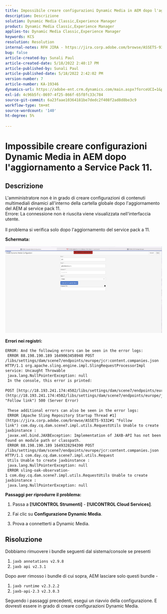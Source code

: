```yaml
---
title: Impossibile creare configurazioni Dynamic Media in AEM dopo l'aggiornamento a Service Pack 11.
description: Descrizione
solution: Dynamic Media Classic,Experience Manager
product: Dynamic Media Classic,Experience Manager
applies-to: Dynamic Media Classic,Experience Manager
keywords: KCS
resolution: Resolution
internal-notes: RFH JIRA - https://jira.corp.adobe.com/browse/ASSETS-9332
bug: false
article-created-by: Sunali Paul
article-created-date: 5/18/2022 2:40:17 PM
article-published-by: Sunali Paul
article-published-date: 5/18/2022 2:42:02 PM
version-number: 7
article-number: KA-19346
dynamics-url: https://adobe-ent.crm.dynamics.com/main.aspx?forceUCI=1&pagetype=entityrecord&etn=knowledgearticle&id=f2ac3e69-b8d6-ec11-a7b5-000d3a3adbfc
exl-id: 4c96b5fc-8697-4f25-866f-65f8fc33c784
source-git-commit: 6a23faae10364181be7dedc2f408f2ad8d8be3c9
workflow-type: tm+mt
source-wordcount: '140'
ht-degree: 5%

---
```


# Impossibile creare configurazioni Dynamic Media in AEM dopo l&#39;aggiornamento a Service Pack 11.

## Descrizione

L&#39;amministratore non è in grado di creare configurazioni di contenuti multimediali dinamici all&#39;interno della cartella globale dopo l&#39;aggiornamento del AEM al service pack 11.
<br>Errore: La connessione non è riuscita viene visualizzata nell&#39;interfaccia utente.<br><br>
Il problema si verifica solo dopo l&#39;aggiornamento del service pack a 11.

<b>Schermata:</b>

![](assets/___f3ac3e69-b8d6-ec11-a7b5-000d3a3adbfc___.png)

<b>Errori nei registri:</b>

```
ERROR: And the following errors can be seen in the error logs:
 ERROR 88.198.190.189 1649063458948 POST /libs/settings/dam/scene7/endpoints/europe/jcr:content.companies.json HTTP/1.1 org.apache.sling.engine.impl.SlingRequestProcessorImpl service: Uncaught Throwable
 java.lang.NullPointerException: null
 In the console, this error is printed:
 POST [http://18.193.241.174:4502/libs/settings/dam/scene7/endpoints/europe/jcr:content.companies.json](http://18.193.241.174:4502/libs/settings/dam/scene7/endpoints/europe/jcr:content.companies.json "Follow link") 500 (Server Error)

 These additional errors can also be seen in the error logs:
 ERROR [Apache Sling Repository Startup Thread #1](https://jira.corp.adobe.com/browse/ASSETS-9332#1 "Follow link") com.day.cq.dam.scene7.impl.utils.RequestUtils Unable to create jaxbinstance :
 javax.xml.bind.JAXBException: Implementation of JAXB-API has not been found on module path or classpath.
 ERROR 88.198.190.189 1649328294390 POST /libs/settings/dam/scene7/endpoints/europe/jcr:content.companies.json HTTP/1.1 com.day.cq.dam.scene7.impl.utils.Request
 Utils Unable to create jaxbinstance :
 java.lang.NullPointerException: null
 ERROR sling-oak-observation-1 com.day.cq.dam.scene7.impl.utils.RequestUtils Unable to create jaxbinstance :
 java.lang.NullPointerException: null
```

<b>Passaggi per riprodurre il problema:</b>

1. Passa a **[!UICONTROL Strumenti]** - **[!UICONTROL Cloud Services]**.

2. Fai clic su **Configurazione Dynamic Media**.

3. Prova a connetterti a Dynamic Media.


## Risoluzione


Dobbiamo rimuovere i bundle seguenti dal sistema/console se presenti

1. `jaxb annotations v2.9.8`
2. `jaxb api v2.3.1`


Dopo aver rimosso i bundle di cui sopra, AEM lasciare solo questi bundle -

1. `jaxb runtime v2.3.2.2`
2. `jaxb-api-2.3 v2.3.0.3`


Seguendo i passaggi precedenti, esegui un riavvio della configurazione. E dovresti essere in grado di creare configurazioni Dynamic Media.
